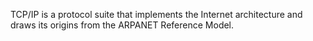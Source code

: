 TCP/IP is a protocol suite that implements the Internet architecture and draws its origins from the ARPANET Reference Model.

